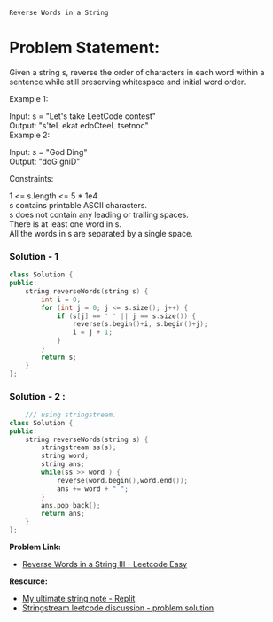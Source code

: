 `Reverse Words in a String`
# Problem Statement:
Given a string s, reverse the order of characters in each word within a sentence while still preserving whitespace and initial word order.

 

Example 1:

Input: s = "Let's take LeetCode contest"</br>
Output: "s'teL ekat edoCteeL tsetnoc"</br>
Example 2:

Input: s = "God Ding"</br>
Output: "doG gniD"
 

Constraints:

1 <= s.length <= 5 * 1e4 </br>
s contains printable ASCII characters.</br>
s does not contain any leading or trailing spaces.</br>
There is at least one word in s.</br>
All the words in s are separated by a single space.


### Solution - 1
```c++
class Solution {
public:
    string reverseWords(string s) {
        int i = 0;
        for (int j = 0; j <= s.size(); j++) {
            if (s[j] == ' ' || j == s.size()) {
                reverse(s.begin()+i, s.begin()+j); 
                i = j + 1;
            }
        }  
        return s;
    }
};
```
### Solution - 2 :
```c++
    /// using stringstream.
class Solution {
public:
    string reverseWords(string s) {
        stringstream ss(s);
        string word;
        string ans;
        while(ss >> word ) {
            reverse(word.begin(),word.end());
            ans += word + " ";
        }
        ans.pop_back();
        return ans;
    }
};

```

**Problem Link:**
- [Reverse Words in a String III - Leetcode Easy](https://leetcode.com/problems/reverse-words-in-a-string-iii/)
  
**Resource:**
- [My ultimate string note - Replit](https://replit.com/@MARUF41/Ultimate-STL-Function-For-String "Replit")
- [Stringstream leetcode discussion -  problem solution](https://leetcode.com/problems/reverse-words-in-a-string-iii/discuss/2607953/C%2B%2B-or-Stringstream-or-Related-Problems)
